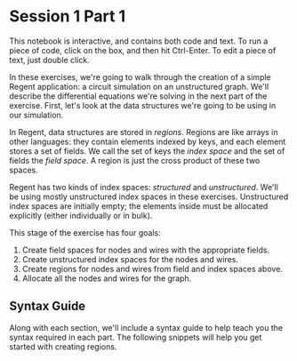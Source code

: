 # Session 1 Part 1

This notebook is interactive, and contains both code and text. To run a piece of code, click on the box, and then hit Ctrl-Enter. To edit a piece of text, just double click.

In these exercises, we're going to walk through the creation of a simple Regent application: a circuit simulation on an unstructured graph. We'll describe the differential equations we're solving in the next part of the exercise. First, let's look at the data structures we're going to be using in our simulation.

In Regent, data structures are stored in *regions*. Regions are like arrays in other languages: they contain elements indexed by keys, and each element stores a set of fields. We call the set of keys the *index space* and the set of fields the *field space*. A region is just the cross product of these two spaces.

Regent has two kinds of index spaces: *structured* and *unstructured*. We'll be using mostly unstructured index spaces in these exercises. Unstructured index spaces are initially empty; the elements inside must be allocated explicitly (either individually or in bulk).

This stage of the exercise has four goals:

 1. Create field spaces for nodes and wires with the appropriate fields.
 2. Create unstructured index spaces for the nodes and wires.
 3. Create regions for nodes and wires from field and index spaces above.
 4. Allocate all the nodes and wires for the graph.

## Syntax Guide

Along with each section, we'll include a syntax guide to help teach you the syntax required in each part. The following snippets will help you get started with creating regions.
